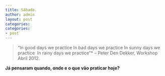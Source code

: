 ```yaml
---
title: Sábado.
author: admin
layout: post
categories:
categories:
- post
---
```

>&#8220;In good days we practice
>In bad days we practice
>In sunny days we practice 
>In rainy days we practice&#8221;* &#8211; Peter Den Dekker, Workshop Abril 2012.

**Já pensaram quando, onde e o que vão praticar hoje?**
